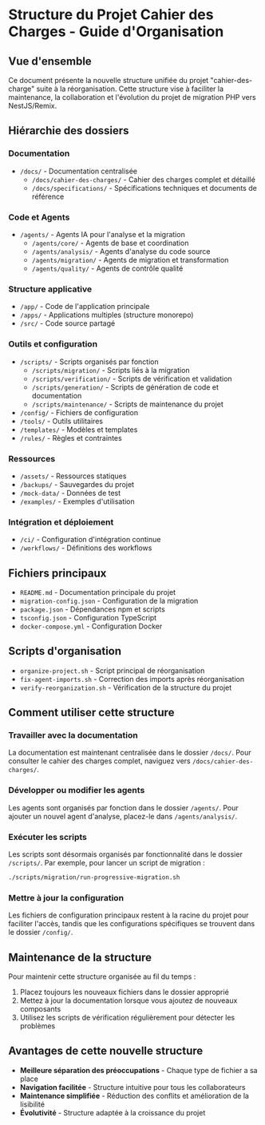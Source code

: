# Structure du Projet Cahier des Charges - Guide d'Organisation

## Vue d'ensemble

Ce document présente la nouvelle structure unifiée du projet "cahier-des-charge" suite à la réorganisation. Cette structure vise à faciliter la maintenance, la collaboration et l'évolution du projet de migration PHP vers NestJS/Remix.

## Hiérarchie des dossiers

### Documentation

- `/docs/` - Documentation centralisée
  - `/docs/cahier-des-charges/` - Cahier des charges complet et détaillé
  - `/docs/specifications/` - Spécifications techniques et documents de référence

### Code et Agents

- `/agents/` - Agents IA pour l'analyse et la migration
  - `/agents/core/` - Agents de base et coordination
  - `/agents/analysis/` - Agents d'analyse du code source
  - `/agents/migration/` - Agents de migration et transformation
  - `/agents/quality/` - Agents de contrôle qualité

### Structure applicative

- `/app/` - Code de l'application principale
- `/apps/` - Applications multiples (structure monorepo)
- `/src/` - Code source partagé

### Outils et configuration

- `/scripts/` - Scripts organisés par fonction
  - `/scripts/migration/` - Scripts liés à la migration
  - `/scripts/verification/` - Scripts de vérification et validation
  - `/scripts/generation/` - Scripts de génération de code et documentation
  - `/scripts/maintenance/` - Scripts de maintenance du projet
- `/config/` - Fichiers de configuration
- `/tools/` - Outils utilitaires
- `/templates/` - Modèles et templates
- `/rules/` - Règles et contraintes

### Ressources

- `/assets/` - Ressources statiques
- `/backups/` - Sauvegardes du projet
- `/mock-data/` - Données de test
- `/examples/` - Exemples d'utilisation

### Intégration et déploiement

- `/ci/` - Configuration d'intégration continue
- `/workflows/` - Définitions des workflows

## Fichiers principaux

- `README.md` - Documentation principale du projet
- `migration-config.json` - Configuration de la migration
- `package.json` - Dépendances npm et scripts
- `tsconfig.json` - Configuration TypeScript
- `docker-compose.yml` - Configuration Docker

## Scripts d'organisation

- `organize-project.sh` - Script principal de réorganisation
- `fix-agent-imports.sh` - Correction des imports après réorganisation
- `verify-reorganization.sh` - Vérification de la structure du projet

## Comment utiliser cette structure

### Travailler avec la documentation

La documentation est maintenant centralisée dans le dossier `/docs/`. Pour consulter le cahier des charges complet, naviguez vers `/docs/cahier-des-charges/`.

### Développer ou modifier les agents

Les agents sont organisés par fonction dans le dossier `/agents/`. Pour ajouter un nouvel agent d'analyse, placez-le dans `/agents/analysis/`.

### Exécuter les scripts

Les scripts sont désormais organisés par fonctionnalité dans le dossier `/scripts/`. Par exemple, pour lancer un script de migration :

```bash
./scripts/migration/run-progressive-migration.sh
```

### Mettre à jour la configuration

Les fichiers de configuration principaux restent à la racine du projet pour faciliter l'accès, tandis que les configurations spécifiques se trouvent dans le dossier `/config/`.

## Maintenance de la structure

Pour maintenir cette structure organisée au fil du temps :

1. Placez toujours les nouveaux fichiers dans le dossier approprié
2. Mettez à jour la documentation lorsque vous ajoutez de nouveaux composants
3. Utilisez les scripts de vérification régulièrement pour détecter les problèmes

## Avantages de cette nouvelle structure

- **Meilleure séparation des préoccupations** - Chaque type de fichier a sa place
- **Navigation facilitée** - Structure intuitive pour tous les collaborateurs
- **Maintenance simplifiée** - Réduction des conflits et amélioration de la lisibilité
- **Évolutivité** - Structure adaptée à la croissance du projet